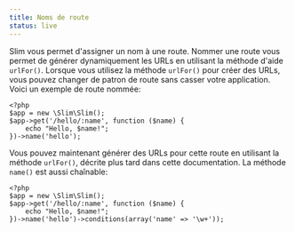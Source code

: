 ```yaml
---
title: Noms de route
status: live
---
```


Slim vous permet d'assigner un nom à une route. Nommer une route vous permet de générer dynamiquement les URLs en utilisant la méthode d'aide `urlFor()`. Lorsque vous utilisez la méthode `urlFor()` pour créer des URLs, vous pouvez changer de patron de route sans casser votre application. Voici un exemple de route nommée:

    <?php
    $app = new \Slim\Slim();
    $app->get('/hello/:name', function ($name) {
        echo "Hello, $name!";
    })->name('hello');

Vous pouvez maintenant générer des URLs pour cette route en utilisant la méthode `urlFor()`, décrite plus tard dans cette documentation.
La méthode `name()` est aussi chaînable:

    <?php
    $app = new \Slim\Slim();
    $app->get('/hello/:name', function ($name) {
        echo "Hello, $name!";
    })->name('hello')->conditions(array('name' => '\w+'));

